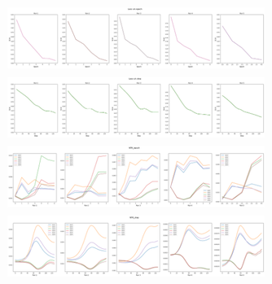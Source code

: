 <p align="center"> <img src= 'all_figs_NTK/loss_epoch.png' /> </p>
<p align="center"> <img src= 'all_figs_NTK/loss_step.png' /> </p>
<p align="center"> <img src= 'all_figs_NTK/NTK_epoch.png' /> </p>
<p align="center"> <img src= 'all_figs_NTK/NTK_step.png' /> </p>
